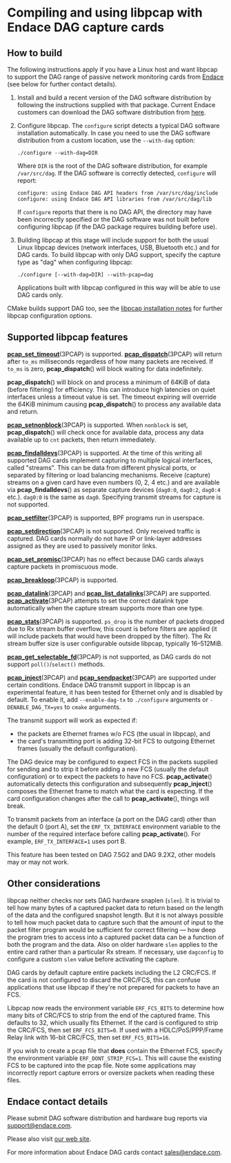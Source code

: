 # Compiling and using libpcap with Endace DAG capture cards

## How to build

The following instructions apply if you have a Linux host and want libpcap to
support the DAG range of passive network monitoring cards from
[Endace](https://www.endace.com/) (see below for further contact details).

1. Install and build a recent version of the DAG software distribution by
   following the instructions supplied with that package.  Current Endace
   customers can download the DAG software distribution from
   [here](https://support.endace.com/).

2. Configure libpcap.  The `configure` script detects a typical DAG software
   installation automatically.  In case you need to use the DAG software
   distribution from a custom location, use the `--with-dag` option:
   ```
   ./configure --with-dag=DIR
   ```
   Where `DIR` is the root of the DAG software distribution, for example
   `/var/src/dag`.  If the DAG software is correctly detected, `configure` will
   report:
   ```
   configure: using Endace DAG API headers from /var/src/dag/include
   configure: using Endace DAG API libraries from /var/src/dag/lib
   ```
   If `configure` reports that there is no DAG API, the directory may have been
   incorrectly specified or the DAG software was not built before configuring
   libpcap (if the DAG package requires building before use).

3. Building libpcap at this stage will include support for both the usual Linux
   libpcap devices (network interfaces, USB, Bluetooth etc.) and for DAG cards.
   To build libpcap with only DAG support, specify the capture type as "dag"
   when configuring libpcap:
   ```
   ./configure [--with-dag=DIR] --with-pcap=dag
   ```
   Applications built with libpcap configured in this way will be able to use
   DAG cards only.

CMake builds support DAG too, see the
[libpcap installation notes](../INSTALL.md) for further libpcap configuration
options.

## Supported libpcap features

[**pcap_set_timeout**](https://www.tcpdump.org/manpages/pcap_set_timeout.3pcap.html)(3PCAP)
is supported.
[**pcap_dispatch**](https://www.tcpdump.org/manpages/pcap_loop.3pcap.html)(3PCAP)
will return after `to_ms` milliseconds regardless of how many packets are
received.  If `to_ms` is zero, **pcap_dispatch**() will block waiting for data
indefinitely.

**pcap_dispatch**() will block on and process a minimum of 64KiB of data
(before filtering) for efficiency.  This can introduce high latencies on quiet
interfaces unless a timeout value is set.  The timeout expiring will override
the 64KiB minimum causing **pcap_dispatch**() to process any available data and
return.

[**pcap_setnonblock**](https://www.tcpdump.org/manpages/pcap_setnonblock.3pcap.html)(3PCAP)
is supported.  When `nonblock` is set, **pcap_dispatch**() will check once for
available data, process any data available up to `cnt` packets, then return
immediately.

[**pcap_findalldevs**](https://www.tcpdump.org/manpages/pcap_findalldevs.3pcap.html)(3PCAP)
is supported.  At the time of this writing all supported DAG cards implement
capturing to multiple logical interfaces, called "streams".  This can be data
from different physical ports, or separated by filtering or load balancing
mechanisms.  Receive (capture) streams on a given card have even numbers (0, 2,
4 etc.) and are available via **pcap_findalldevs**() as separate capture
devices (`dag0:0`, `dag0:2`, `dag0:4` etc.).  `dag0:0` is the same as `dag0`.
Specifying transmit streams for capture is not supported.

[**pcap_setfilter**](https://www.tcpdump.org/manpages/pcap_setfilter.3pcap.html)(3PCAP)
is supported, BPF programs run in userspace.

[**pcap_setdirection**](https://www.tcpdump.org/manpages/pcap_setdirection.3pcap.html)(3PCAP)
is not supported.  Only received traffic is captured.  DAG cards normally do
not have IP or link-layer addresses assigned as they are used to passively
monitor links.

[**pcap_set_promisc**](https://www.tcpdump.org/manpages/pcap_set_promisc.3pcap.html)(3PCAP)
has no effect because DAG cards always capture packets in promiscuous mode.

[**pcap_breakloop**](https://www.tcpdump.org/manpages/pcap_breakloop.3pcap.html)(3PCAP)
is supported.

[**pcap_datalink**](https://www.tcpdump.org/manpages/pcap_datalink.3pcap.html)(3PCAP)
and
[**pcap_list_datalinks**](https://www.tcpdump.org/manpages/pcap_list_datalinks.3pcap.html)(3PCAP)
are supported.
[**pcap_activate**](https://www.tcpdump.org/manpages/pcap_activate.3pcap.html)(3PCAP)
attempts to set the correct datalink type automatically when the capture stream
supports more than one type.

[**pcap_stats**](https://www.tcpdump.org/manpages/pcap_stats.3pcap.html)(3PCAP)
is supported.  `ps_drop` is the number of packets dropped due to Rx stream
buffer overflow, this count is before filters are applied (it will include
packets that would have been dropped by the filter).  The Rx stream buffer size
is user configurable outside libpcap, typically 16–512MiB.

[**pcap_get_selectable_fd**](https://www.tcpdump.org/manpages/pcap_get_selectable_fd.3pcap.html)(3PCAP)
is not supported, as DAG cards do not support `poll()`/`select()` methods.

[**pcap_inject**](https://www.tcpdump.org/manpages/pcap_inject.3pcap.html)(3PCAP)
and
[**pcap_sendpacket**](https://www.tcpdump.org/manpages/pcap_inject.3pcap.html)(3PCAP)
are supported under certain conditions.  Endace DAG transmit support in libpcap
is an experimental feature, it has been tested for Ethernet only and is
disabled by default.  To enable it, add `--enable-dag-tx` to `./configure`
arguments or `-DENABLE_DAG_TX=yes` to `cmake` arguments.

The transmit support will work as expected if:
* the packets are Ethernet frames w/o FCS (the usual in libpcap), and
* the card's transmitting port is adding 32-bit FCS to outgoing Ethernet
  frames (usually the default configuration).

The DAG device may be configured to expect FCS in the packets supplied for
sending and to strip it before adding a new FCS (usually the default
configuration) or to expect the packets to have no FCS.  **pcap_activate**()
automatically detects this configuration and subsequently **pcap_inject**()
composes the Ethernet frame to match what the card is expecting.  If the card
configuration changes after the call to **pcap_activate**(), things will break.

To transmit packets from an interface (a port on the DAG card) other than the
default 0 (port A), set the `ERF_TX_INTERFACE` environment variable to the
number of the required interface before calling **pcap_activate**().  For
example, `ERF_TX_INTERFACE=1` uses port B.

This feature has been tested on DAG 7.5G2 and DAG 9.2X2, other models may or
may not work.

## Other considerations

libpcap neither checks nor sets DAG hardware snaplen (`slen`).  It is trivial
to tell how many bytes of a captured packet data to return based on the length
of the data and the configured snapshot length.  But it is not always possible
to tell how much packet data to capture such that the amount of input to the
packet filter program would be sufficient for correct filtering — how deep the
program tries to access into a captured packet data can be a function of both
the program and the data.  Also on older hardware `slen` applies to the entire
card rather than a particular Rx stream.  If necessary, use `dagconfig` to
configure a custom `slen` value before activating the capture.

DAG cards by default capture entire packets including the L2 CRC/FCS.  If the
card is not configured to discard the CRC/FCS, this can confuse applications
that use libpcap if they're not prepared for packets to have an FCS.

Libpcap now reads the environment variable `ERF_FCS_BITS` to determine how many
bits of CRC/FCS to strip from the end of the captured frame.  This defaults to
32, which usually fits Ethernet.  If the card is configured to strip the
CRC/FCS, then set `ERF_FCS_BITS=0`.  If used with a HDLC/PoS/PPP/Frame Relay
link with 16-bit CRC/FCS, then set `ERF_FCS_BITS=16`.

If you wish to create a pcap file that **does** contain the Ethernet FCS,
specify the environment variable `ERF_DONT_STRIP_FCS=1`.  This will cause the
existing FCS to be captured into the pcap file.  Note some applications may
incorrectly report capture errors or oversize packets when reading these files.

## Endace contact details

Please submit DAG software distribution and hardware bug reports via
<support@endace.com>.

Please also visit [our web site](https://www.endace.com/).

For more information about Endace DAG cards contact <sales@endace.com>.
